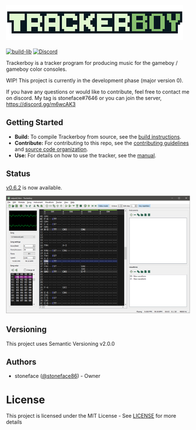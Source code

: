 ![Trackerboy](/src/resources/images/logo.png)
---

[![build-lib][build-badge]][build-link]
[![Discord](https://img.shields.io/discord/770034905231917066?svg=true)](https://discord.gg/m6wcAK3)


Trackerboy is a tracker program for producing music for the gameboy / gameboy color
consoles.

WIP! This project is currently in the development phase (major version 0).

If you have any questions or would like to contribute, feel free to contact me on discord.
My tag is stoneface#7646 or you can join the server, https://discord.gg/m6wcAK3

## Getting Started

 * __Build:__ To compile Trackerboy from source, see the [build instructions](BUILD.md).
 * __Contribute:__ For contributing to this repo, see the [contributing guidelines](CONTRIBUTING.md) and [source code organization](ORGANIZATION.md).
 * __Use:__ For details on how to use the tracker, see the [manual](https://www.trackerboy.org/manual).

## Status

[v0.6.2](https://github.com/stoneface86/trackerboy/releases/tag/v0.6.2) is now available.

![Demo](/.github/screenshot.png "Trackerboy application v0.6.2")

## Versioning

This project uses Semantic Versioning v2.0.0

## Authors

 * stoneface ([@stoneface86](https://github.com/stoneface86)) - Owner

# License

This project is licensed under the MIT License - See [LICENSE](LICENSE) for more details

[build-badge]: https://github.com/stoneface86/trackerboy/workflows/build/badge.svg
[build-link]: https://github.com/stoneface86/trackerboy/actions?query=workflow%3Abuild
